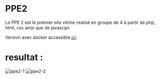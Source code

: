 # PPE2

Le PPE 2 est le premier site vitrine realisé en groupe de 4 à partir de php, html, css ainsi que de javascipt.

Version avec docker accessible *<a href="https://github.com/AcensJJ/docker-ppe2">ici</a>*.

# resultat :

![ppe2-1](https://user-images.githubusercontent.com/45235527/96803820-9dd45200-140d-11eb-89c6-a159b507ee0a.PNG)
![ppe2-2](https://user-images.githubusercontent.com/45235527/96803816-9ca32500-140d-11eb-8e77-3a9e5e05b1e1.PNG)
